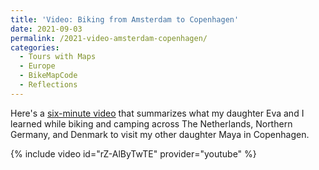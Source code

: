 ```yaml
---
title: 'Video: Biking from Amsterdam to Copenhagen'
date: 2021-09-03
permalink: /2021-video-amsterdam-copenhagen/
categories:
  - Tours with Maps
  - Europe
  - BikeMapCode
  - Reflections
---
```

Here's a [six-minute video](https://youtu.be/rZ-AlByTwTE) that summarizes what my daughter Eva and I learned while biking and camping across The Netherlands, Northern Germany, and Denmark to visit my other daughter Maya in Copenhagen.

{% include video id="rZ-AlByTwTE" provider="youtube" %}

